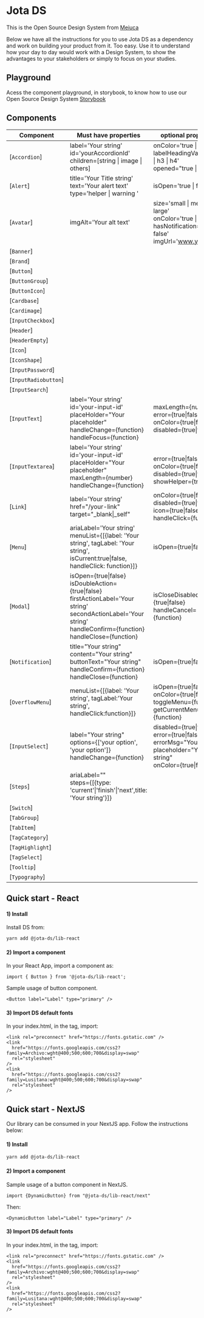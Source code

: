 # Jota DS

This is the Open Source Design System from [Meiuca](https://meiuca.co/)

Below we have all the instructions for you to use Jota DS as a dependency and work on building your product from it. Too easy. Use it to understand how your day to day would work with a Design System, to show the advantages to your stakeholders or simply to focus on your studies.

## Playground

Acess the component playground, in storybook, to know how to use our Open Source Design System [Storybook](https://storybook.jota.meiuca.co/)

## Components

| Component    | Must have properties  | optional properties
| ----------    |  ------  |  ------
| [`Accordion`]  | label='Your string' <br>id='yourAccordionId'<br> children=[string \| image \| others] |  onColor='true \| false' <br> labelHeadingVariant='h2 \| h3 \| h4' <br> opened="true \| false" 
| [`Alert`]   | title='Your Title string' <br>text='Your alert text'<br> type='helper \| warning ' |  isOpen='true \| false' 
| [`Avatar`] | imgAlt='Your alt text' |  size='small \| medium \| large' <br> onColor='true \| false' <br> hasNotification='true \| false' <br> imgUrl='www.yourUrl'
| [`Banner`]
| [`Brand`]
| [`Button`]
| [`ButtonGroup`]
| [`ButtonIcon`]
| [`Cardbase`]
| [`Cardimage`]
| [`InputCheckbox`]
| [`Header`]
| [`HeaderEmpty`]
| [`Icon`]
| [`IconShape`]
| [`InputPassword`]
| [`InputRadiobutton`]
| [`InputSearch`]
| [`InputText`] | label='Your string' <br>id='your-input-id'<br> placeHolder="Your placeholder" <br> handleChange={function} <br> handleFocus={function} | maxLength={number} <br> error={true\|false} <br> onColor={true\|false} <br> disabled={true\|false}
| [`InputTextarea`] | label='Your string' <br>id='your-input-id'<br> placeHolder="Your placeholder" <br> maxLength={number} <br> handleChange={function} | <br> error={true\|false} <br> onColor={true\|false} <br> disabled={true\|false} <br> showHelper={true\|false}
| [`Link`] | label='Your string' <br> href="/your-link" <br> target="_blank\|_self" | onColor={true\|false} <br> disabled={true\|false} <br> icon={true\|false} <br> handleClick={function}
| [`Menu`] | ariaLabel='Your string' <br> menuList={[{label: 'Your string', tagLabel: 'Your string', isCurrent:true\|false, handleClick: function}]} | isOpen={true\|false}
| [`Modal`] | isOpen={true\|false} <br> isDoubleAction={true\|false} <br> firstActionLabel='Your string' <br> secondActionLabel='Your string' <br> handleConfirm={function} <br> handleClose={function} | isCloseDisabled={true\|false} <br> handleCancel={function}
| [`Notification`] | title="Your string" <br> content="Your string" <br> buttonText="Your string" <br> handleConfirm={function} <br> handleClose={function} | isOpen={true\|false} <br>
| [`OverflowMenu`] | menuList={[{label: 'Your string', tagLabel:'Your string', handleClick:function}]} | isOpen={true\|false} <br> onColor={true\|false} <br> toggleMenu={function} <br> getCurrentMenuItem={function}
| [`InputSelect`] | label="Your string" <br> options={['your option', 'your option']} <br> handleChange={function} | disabled={true\|false} <br> error={true\|false} errorMsg="Your string" <br> placeholder="Your string" <br> onColor={true\|false}
| [`Steps`] | ariaLabel="" <br> steps={[{type: 'current'\|'finish'\|'next',title: 'Your string'}]} | 
| [`Switch`]
| [`TabGroup`]
| [`TabItem`]
| [`TagCategory`]
| [`TagHighlight`]
| [`TagSelect`]
| [`Tooltip`]
| [`Typography`]

## Quick start - React

#### 1) Install

Install DS from:

```sh
yarn add @jota-ds/lib-react
```


#### 2) Import a component

In your React App, import a component as:

```
import { Button } from '@jota-ds/lib-react';
```

Sample usage of button component.

```
<Button label="Label" type="primary" />
```

#### 3) Import DS default fonts

In your index.html, in the <head> tag, import:

```
<link rel="preconnect" href="https://fonts.gstatic.com" />
<link
  href="https://fonts.googleapis.com/css2?family=Archivo:wght@400;500;600;700&display=swap"
  rel="stylesheet"
/>
<link
  href="https://fonts.googleapis.com/css2?family=Lusitana:wght@400;500;600;700&display=swap"
  rel="stylesheet"
/>
```

## Quick start - NextJS

Our library can be consumed in your NextJS app. Follow the instructions below:

#### 1) Install

```sh
yarn add @jota-ds/lib-react
```

#### 2) Import a component

Sample usage of a button component in NextJS.

```
import {DynamicButton} from "@jota-ds/lib-react/next"
```

Then:

```
<DynamicButton label="Label" type="primary" />
```

#### 3) Import DS default fonts

In your index.html, in the <head> tag, import:

```
<link rel="preconnect" href="https://fonts.gstatic.com" />
<link
  href="https://fonts.googleapis.com/css2?family=Archivo:wght@400;500;600;700&display=swap"
  rel="stylesheet"
/>
<link
  href="https://fonts.googleapis.com/css2?family=Lusitana:wght@400;500;600;700&display=swap"
  rel="stylesheet"
/>
```